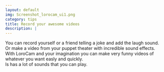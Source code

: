 ```yaml
---
layout: default
img: Screenshot_lorocam_ui1.png
category: tips
title: Record your awesome videos
description: |
---
```

You can record yourself or a friend telling a joke and add the laugh sound.<br/>
Or make a video from your puppet theater with incredible sound effects.<br/>
With LoroCam and your imagination you can make very funny videos of whatever you want
easly and quickly.<br/>
Is has a lot of sounds that you can play.<br/>

<!-- This template features the 'Lato' font, part of the [Google Web Font library](http://www.google.com/fonts), as well as [icons from Font Awesome](http://fontawesome.io). -->
